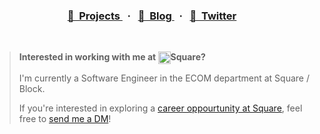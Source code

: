 <h3 align="center">
  <a href="https://hirok.io/projects">
    🌟&nbsp;&nbsp;Projects
  </a>&nbsp;&nbsp;·&nbsp;&nbsp;

  <a href="https://hirok.io/posts">
    📖&nbsp;&nbsp;Blog
  </a>&nbsp;&nbsp;·&nbsp;&nbsp;

  <a href="https://twitter.com/privatenumbr">
    💬&nbsp;&nbsp;Twitter
  </a>
</h3>

<br>

> <b>Interested in working with me at <img align="center" height="20" src="https://api.iconify.design/mdi:square-inc.svg">Square?</b>
>
> I'm currently a Software Engineer in the ECOM department at Square / Block.
>
> If you're interested in exploring a [career oppourtunity at Square](https://careers.squareup.com/us/en), feel free to [send me a DM](https://x.com/privatenumbr)!

<br>
